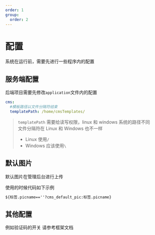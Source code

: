 ```yaml
---
order: 1
group:
  order: 2
---
```


# 配置

系统在运行前，需要先进行一些程序内的配置

## 服务端配置

后端项目需要先修改`application`文件内的配置

```yml
cms:
  #模板路径以文件分隔符结束
  templatePath: /home/cmsTemplates/
```

> `templatePath` 需要给读写权限，linux 和 windows 系统的路径不同  
> 文件分隔符在 Linux 和 Windows 也不一样
>
> - Linux 使用`/`
> - Windows 应该使用`\`

## 默认图片

默认图片在管理后台进行上传

使用的时候代码如下示例

```html
${标签.picname==''?cms_default_pic:标签.picname}
```

## 其他配置

例如验证码的开关 请参考框架文档
